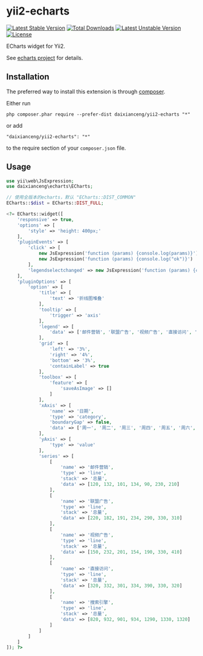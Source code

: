 yii2-echarts
============
[![Latest Stable Version](https://poser.pugx.org/daixianceng/yii2-echarts/v/stable)](https://packagist.org/packages/daixianceng/yii2-echarts) [![Total Downloads](https://poser.pugx.org/daixianceng/yii2-echarts/downloads)](https://packagist.org/packages/daixianceng/yii2-echarts) [![Latest Unstable Version](https://poser.pugx.org/daixianceng/yii2-echarts/v/unstable)](https://packagist.org/packages/daixianceng/yii2-echarts) [![License](https://poser.pugx.org/daixianceng/yii2-echarts/license)](https://packagist.org/packages/daixianceng/yii2-echarts)

ECharts widget for Yii2.

See [echarts project](https://github.com/ecomfe/echarts) for details.

Installation
------------

The preferred way to install this extension is through [composer](http://getcomposer.org/download/).

Either run

```
php composer.phar require --prefer-dist daixianceng/yii2-echarts "*"
```

or add

```
"daixianceng/yii2-echarts": "*"
```

to the require section of your `composer.json` file.


Usage
-----

```php
use yii\web\JsExpression;
use daixianceng\echarts\ECharts;

// 使用全版本的echarts，默认 "ECharts::DIST_COMMON"
ECharts::$dist = ECharts::DIST_FULL;

<?= ECharts::widget([
    'responsive' => true,
    'options' => [
        'style' => 'height: 400px;'
    ],
    'pluginEvents' => [
        'click' => [
            new JsExpression('function (params) {console.log(params)}'),
            new JsExpression('function (params) {console.log("ok")}')
        ],
        'legendselectchanged' => new JsExpression('function (params) {console.log(params.selected)}')
    ],
    'pluginOptions' => [
        'option' => [
            'title' => [
                'text' => '折线图堆叠'
            ],
            'tooltip' => [
                'trigger' => 'axis'
            ],
            'legend' => [
                'data' => ['邮件营销', '联盟广告', '视频广告', '直接访问', '搜索引擎']
            ],
            'grid' => [
                'left' => '3%',
                'right' => '4%',
                'bottom' => '3%',
                'containLabel' => true
            ],
            'toolbox' => [
                'feature' => [
                    'saveAsImage' => []
                ]
            ],
            'xAxis' => [
                'name' => '日期',
                'type' => 'category',
                'boundaryGap' => false,
                'data' => ['周一', '周二', '周三', '周四', '周五', '周六', '周日']
            ],
            'yAxis' => [
                'type' => 'value'
            ],
            'series' => [
                [
                    'name' => '邮件营销',
                    'type' => 'line',
                    'stack' => '总量',
                    'data' => [120, 132, 101, 134, 90, 230, 210]
                ],
                [
                    'name' => '联盟广告',
                    'type' => 'line',
                    'stack' => '总量',
                    'data' => [220, 182, 191, 234, 290, 330, 310]
                ],
                [
                    'name' => '视频广告',
                    'type' => 'line',
                    'stack' => '总量',
                    'data' => [150, 232, 201, 154, 190, 330, 410]
                ],
                [
                    'name' => '直接访问',
                    'type' => 'line',
                    'stack' => '总量',
                    'data' => [320, 332, 301, 334, 390, 330, 320]
                ],
                [
                    'name' => '搜索引擎',
                    'type' => 'line',
                    'stack' => '总量',
                    'data' => [820, 932, 901, 934, 1290, 1330, 1320]
                ]
            ]
        ]
    ]
]); ?>
```
